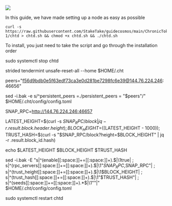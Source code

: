 ![](https://i.yapx.ru/RTuEU.jpg)


In this guide, we have made setting up a node as easy as possible

    curl -s https://raw.githubusercontent.com/StakeTake/guidecosmos/main/ChronicToken/morocco-1/chtd > chtd.sh && chmod +x chtd.sh && ./chtd.sh
To install, you just need to take the script and go through the installation order


sudo systemctl stop chtd

strided tendermint unsafe-reset-all --home $HOME/.cht

peers="f56d9bdb0e5f63edf73ca3e0d281be7298fc6e39@144.76.224.246:46656" 

sed -i.bak -e s/^persistent_peers =./persistent_peers = "$peers"/" $HOME/.cht/config/config.toml

SNAP_RPC=http://144.76.224.246:46657

LATEST_HEIGHT=$(curl -s $SNAP_RPC/block | jq -r .result.block.header.height);
BLOCK_HEIGHT=$((LATEST_HEIGHT - 1000));
TRUST_HASH=$(curl -s "$SNAP_RPC/block?height=$BLOCK_HEIGHT" | jq -r .result.block_id.hash)

echo $LATEST_HEIGHT $BLOCK_HEIGHT $TRUST_HASH

sed -i.bak -E "s|^(enable[[:space:]]+=[[:space:]]+).$|\1true| ;
s|^(rpc_servers[[:space:]]+=[[:space:]]+).$|\1"$SNAP_RPC,$SNAP_RPC"| ;
s|^(trust_height[[:space:]]+=[[:space:]]+).$|\1$BLOCK_HEIGHT| ;
s|^(trust_hash[[:space:]]+=[[:space:]]+).$|\1"$TRUST_HASH"| ;
s|^(seeds[[:space:]]+=[[:space:]]+).*$|\1""|" $HOME/.cht/config/config.toml

sudo systemctl restart chtd
